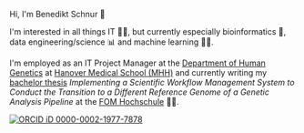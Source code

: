 Hi, I'm Benedikt Schnur 👋

I'm interested in all things IT 👨‍💻, but currently especially bioinformatics 🧬, data engineering/science 📊 and machine learning 🤖🧠.

I'm employed as an IT Project Manager at the [Department of Human Genetics](https://www.mhh.de/en/human-genetics) at [Hanover Medical School (MHH)](https://www.mhh.de/en) and currently writing my [bachelor thesis](https://github.com/BeneKenobi/bachelor-thesis) *Implementing a Scientific Workflow Management System to Conduct the Transition to a Different Reference Genome of a Genetic Analysis Pipeline* at the [FOM Hochschule](https://www.fom.de/) 👨‍🎓.

[![ORCID iD](https://user-images.githubusercontent.com/1708125/207055290-f1c6dfde-9a79-4adc-bd91-aff171414178.png) 0000-0002-1977-7878](https://orcid.org/0000-0002-1977-7878)
